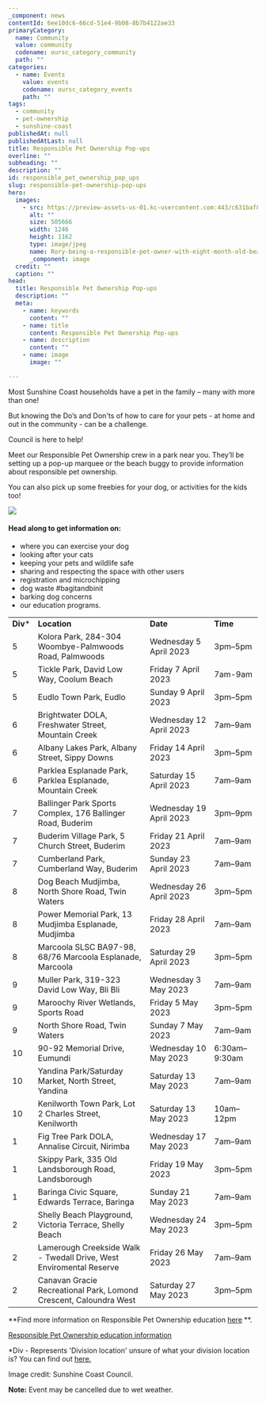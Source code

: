 ```yaml
---
_component: news
contentId: 6ee10dc6-66cd-51e4-9b08-8b7b4122ae33
primaryCategory:
  name: Community
  value: community
  codename: oursc_category_community
  path: ""
categories:
  - name: Events
    value: events
    codename: oursc_category_events
    path: ""
tags:
  - community
  - pet-ownership
  - sunshine-coast
publishedAt: null
publishedAtLast: null
title: Responsible Pet Ownership Pop-ups
overline: ""
subheading: ""
description: ""
id: responsible_pet_ownership_pop_ups
slug: responsible-pet-ownership-pop-ups
hero:
  images:
    - src: https://preview-assets-us-01.kc-usercontent.com:443/c631baf8-1b46-001f-580c-d0001b68b4a8/929228f3-a209-4bc1-ae8a-f6d2ea93f518/Rory-being-a-responsible-pet-owner-with-eight-month-old-beagle-puppy-Bruce-.jpg
      alt: ""
      size: 505666
      width: 1246
      height: 1162
      type: image/jpeg
      name: Rory-being-a-responsible-pet-owner-with-eight-month-old-beagle-puppy-Bruce-.jpg
      _component: image
  credit: ""
  caption: ""
head:
  title: Responsible Pet Ownership Pop-ups
  description: ""
  meta:
    - name: keywords
      content: ""
    - name: title
      content: Responsible Pet Ownership Pop-ups
    - name: description
      content: ""
    - name: image
      image: ""

---
```

Most Sunshine Coast households have a pet in the family – many with more than one!

But knowing the Do’s and Don'ts of how to care for your pets - at home and out in the community - can be a challenge.

Council is here to help!

Meet our Responsible Pet Ownership crew in a park near you. They’ll be setting up a pop-up marquee or the beach buggy to provide information about responsible pet ownership.

You can also pick up some freebies for your dog, or activities for the kids too!

![](https://preview-assets-us-01.kc-usercontent.com:443/c631baf8-1b46-001f-580c-d0001b68b4a8/d3cf8e8d-44ad-400d-9034-3b23721b0d9f/Pic1-Responsible-Pet-popup-crew-2.jpg)

#### Head along to get information on:

*   where you can exercise your dog
*   looking after your cats
*   keeping your pets and wildlife safe
*   sharing and respecting the space with other users
*   registration and microchipping
*   dog waste #bagitandbinit
*   barking dog concerns
*   our education programs.

|           |                                                                      |                         |               |
| --------- | -------------------------------------------------------------------- | ----------------------- | ------------- |
| **Div**\* | **Location**                                                         | **Date**                | **Time**      |
| 5         | Kolora Park, 284-304 Woombye-Palmwoods Road, Palmwoods               | Wednesday 5 April 2023  | 3pm–5pm       |
| 5         | Tickle Park, David Low Way, Coolum Beach                             | Friday 7 April 2023     | 7am-9am       |
| 5         | Eudlo Town Park, Eudlo                                               | Sunday 9 April 2023     | 3pm–5pm       |
| 6         | Brightwater DOLA, Freshwater Street, Mountain Creek                  | Wednesday 12 April 2023 | 7am–9am       |
| 6         | Albany Lakes Park, Albany Street, Sippy Downs                        | Friday 14 April 2023    | 3pm–5pm       |
| 6         | Parklea Esplanade Park, Parklea Esplanade, Mountain Creek            | Saturday 15 April 2023  | 7am–9am       |
| 7         | Ballinger Park Sports Complex, 176 Ballinger Road, Buderim           | Wednesday 19 April 2023 | 3pm–9pm       |
| 7         | Buderim Village Park, 5 Church Street, Buderim                       | Friday 21 April 2023    | 7am–9am       |
| 7         | Cumberland Park, Cumberland Way, Buderim                             | Sunday 23 April 2023    | 7am–9am       |
| 8         | Dog Beach Mudjimba, North Shore Road, Twin Waters                    | Wednesday 26 April 2023 | 3pm–5pm       |
| 8         | Power Memorial Park, 13 Mudjimba Esplanade, Mudjimba                 | Friday 28 April 2023    | 7am–9am       |
| 8         | Marcoola SLSC BA97-98, 68/76 Marcoola Esplanade, Marcoola            | Saturday 29 April 2023  | 3pm–5pm       |
| 9         | Muller Park, 319-323 David Low Way, Bli Bli                          | Wednesday 3 May 2023    | 7am–9am       |
| 9         | Maroochy River Wetlands, Sports Road                                 | Friday 5 May 2023       | 3pm–5pm       |
| 9         | North Shore Road, Twin Waters                                        | Sunday 7 May 2023       | 7am–9am       |
| 10        | 90-92 Memorial Drive, Eumundi                                        | Wednesday 10 May 2023   | 6:30am–9:30am |
| 10        | Yandina Park/Saturday Market, North Street, Yandina                  | Saturday 13 May 2023    | 7am–9am       |
| 10        | Kenilworth Town Park, Lot 2 Charles Street, Kenilworth               | Saturday 13 May 2023    | 10am–12pm     |
| 1         | Fig Tree Park DOLA, Annalise Circuit, Nirimba                        | Wednesday 17 May 2023   | 7am–9am       |
| 1         | Skippy Park, 335 Old Landsborough Road, Landsborough                 | Friday 19 May 2023      | 3pm–5pm       |
| 1         | Baringa Civic Square, Edwards Terrace, Baringa                       | Sunday 21 May 2023      | 7am–9am       |
| 2         | Shelly Beach Playground, Victoria Terrace, Shelly Beach              | Wednesday 24 May 2023   | 3pm–5pm       |
| 2         | Lamerough Creekside Walk - Twedall Drive, West Enviromental Reserve  | Friday 26 May 2023      | 7am–9am       |
| 2         | Canavan Gracie Recreational Park, Lomond Crescent, Caloundra West    | Saturday 27 May 2023    | 3pm–5pm       |

**Find more information on Responsible Pet Ownership education [here](https://www.sunshinecoast.qld.gov.au/Living-and-Community/Animals-and-Pets/Community-Education)
**.

[Responsible Pet Ownership education information](https://www.sunshinecoast.qld.gov.au/Living-and-Community/Animals-and-Pets/Community-Education)


\*Div - Represents 'Division location' unsure of what your division location is? You can find out [here.](https://www.ecq.qld.gov.au/electoral-boundaries/where-is-my-electorate?fbclid=IwAR0QxZfyZnV5bTkqf2LCzxKfhQBTR3c17JEoXgTOdtrr-uWJ02WD5ewRp6U)


Image credit: Sunshine Coast Council.

**Note:** Event may be cancelled due to wet weather.
